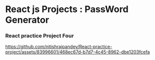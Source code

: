 # React js Projects : PassWord Generator

### React practice Project Four


https://github.com/nitishrajpandey/React-practice-project/assets/83996601/468ec67d-b7d7-4c45-8962-dbe1203fcefa

